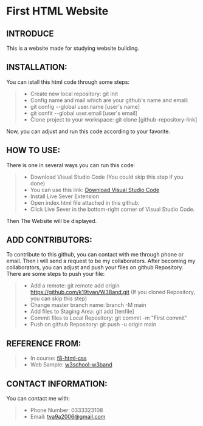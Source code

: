 # First HTML Website
## INTRODUCE
This is a website made for studying website building.

## INSTALLATION:
You can istall this html code through some steps:
>- Create new local repository: git init
>- Config name and mail which are your github's name and email:
>  - git config --global user.name [user's name]
>  - git confit --global user.email [user's email]
>- Clone project to your workspace: git clone [github-repository-link]

Now, you can adjust and run this code according to your favorite.

## HOW TO USE:
There is one in several ways you can run this code:
>- Download Visual Studio Code (You could skip this step if you done)
>  - You can use this link: [Download Visual Studio Code](https://code.visualstudio.com/download)
>- Install Live Sever Extension
>- Open index.html file attached in this github.
>- Click Live Sever in the bottom-right corner of Visual Studio Code.

Then The Website will be displayed.

## ADD CONTRIBUTORS: 
To contribute to this github, you can contact with me through phone or email. Then i will send a request to be my collaborators.
After becoming my collaborators, you can adjust and push your files on github Repository.
There are some steps to push your file:
>- Add a remote: git remote add origin https://github.com/k19tvan/W3Band.git (If you cloned Repository, you can skip this step)
>- Change master branch name: branch -M main
>- Add files to Staging Area: git add [tenfile]
>- Commit files to Local Repository: git commit -m "First commit"
>- Push on github Repository: git push -u origin main

## REFERENCE FROM:
>- In course: [f8-html-css](https://fullstack.edu.vn/learning/html-css)
>- Web Sample: [w3school-w3band](https://www.w3schools.com/w3css/tryw3css_templates_band.htm)

## CONTACT INFORMATION:
You can contact me with:
>- Phone Number: 0333323108
>- Email: tva9a2006@gmail.com

